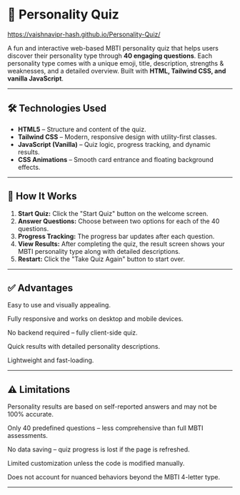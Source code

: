 # 🌟 Personality Quiz
https://vaishnavipr-hash.github.io/Personality-Quiz/

A fun and interactive web-based MBTI personality quiz that helps users discover their personality type through **40 engaging questions**. Each personality type comes with a unique emoji, title, description, strengths & weaknesses, and a detailed overview. Built with **HTML, Tailwind CSS, and vanilla JavaScript**.  

---

## 🛠️ Technologies Used

- **HTML5** – Structure and content of the quiz.  
- **Tailwind CSS** – Modern, responsive design with utility-first classes.  
- **JavaScript (Vanilla)** – Quiz logic, progress tracking, and dynamic results.  
- **CSS Animations** – Smooth card entrance and floating background effects.  

---

## 📝 How It Works

1. **Start Quiz:** Click the "Start Quiz" button on the welcome screen.  
2. **Answer Questions:** Choose between two options for each of the 40 questions.  
3. **Progress Tracking:** The progress bar updates after each question.  
4. **View Results:** After completing the quiz, the result screen shows your MBTI personality type along with detailed descriptions.  
5. **Restart:** Click the "Take Quiz Again" button to start over.  

---

## ✅ Advantages

Easy to use and visually appealing.

Fully responsive and works on desktop and mobile devices.

No backend required – fully client-side quiz.

Quick results with detailed personality descriptions.

Lightweight and fast-loading.

---

## ⚠️ Limitations

Personality results are based on self-reported answers and may not be 100% accurate.

Only 40 predefined questions – less comprehensive than full MBTI assessments.

No data saving – quiz progress is lost if the page is refreshed.

Limited customization unless the code is modified manually.

Does not account for nuanced behaviors beyond the MBTI 4-letter type.

---
